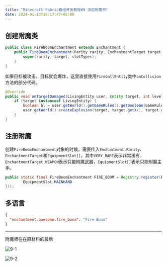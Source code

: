 ```yaml
---
title: "Minecraft Fabric模组开发教程#9 添加附魔书"
date: 2024-01-13T15:17:47+08:00
---
```


## 创建附魔类

```java
public class FireBoomEnchantment extends Enchantment {
    public FireBoomEnchantment(Rarity rarity, EnchantmentTarget target, EquipmentSlot[] slotTypes) {
        super(rarity, target, slotTypes);
    }
}
```

如果目标被攻击，目标就会爆炸，这里直接使用`FireballEntity`类中`onCollision`方法的部分代码。

```java
@Override
public void onTargetDamaged(LivingEntity user, Entity target, int level) {
    if (target instanceof LivingEntity) {
        boolean bl = user.getWorld().getGameRules().getBoolean(GameRules.DO_MOB_GRIEFING);
        user.getWorld().createExplosion(target, target.getX(), target.getY(), target.getZ(), 1, bl, World.ExplosionSourceType.MOB);
    }
}
```

## 注册附魔

创建`FireBoomEnchantment`对象的时候，需要传入`Enchantment.Rarity`、`EnchantmentTarget`和`EquipmentSlot[]`，其中`VERY_RARE`表示非常稀有，`EnchantmentTarget.WEAPON`表示只能附魔武器，`EquipmentSlot[]`表示只能附魔主手。

```java
public static final FireBoomEnchantment FIRE_BOOM = Registry.register(Registries.ENCHANTMENT, new Identifier("awesome", "fire_boom"), new FireBoomEnchantment(Enchantment.Rarity.VERY_RARE, EnchantmentTarget.WEAPON, new EquipmentSlot[]{
        EquipmentSlot.MAINHAND
}));
```

## 多语言

```json
{
  "enchantment.awesome.fire_boom": "Fire Boom"
}
```

---

附魔师在在原材料的最后

![9-1](/assets/faric2024/9-1.png)

![9-2](/assets/faric2024/9-2.png)
